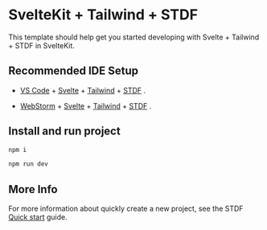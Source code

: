 # SvelteKit + Tailwind + STDF

This template should help get you started developing with Svelte + Tailwind + STDF in SvelteKit.

## Recommended IDE Setup

- [VS Code](https://code.visualstudio.com/) + [Svelte](https://marketplace.visualstudio.com/items?itemName=svelte.svelte-vscode) + [Tailwind](https://marketplace.visualstudio.com/items?itemName=bradlc.vscode-tailwindcss) + [STDF](https://stdf.design) .

- [WebStorm](https://www.jetbrains.com/webstorm/) + [Svelte](https://www.jetbrains.com/help/webstorm/svelte.html) + [Tailwind](https://www.jetbrains.com/help/webstorm/tailwind-css.html) + [STDF](https://stdf.design) .

## Install and run project

```bash
npm i

npm run dev
```

## More Info

For more information about quickly create a new project, see the STDF [Quick start](https://stdf.design/guide) guide.

